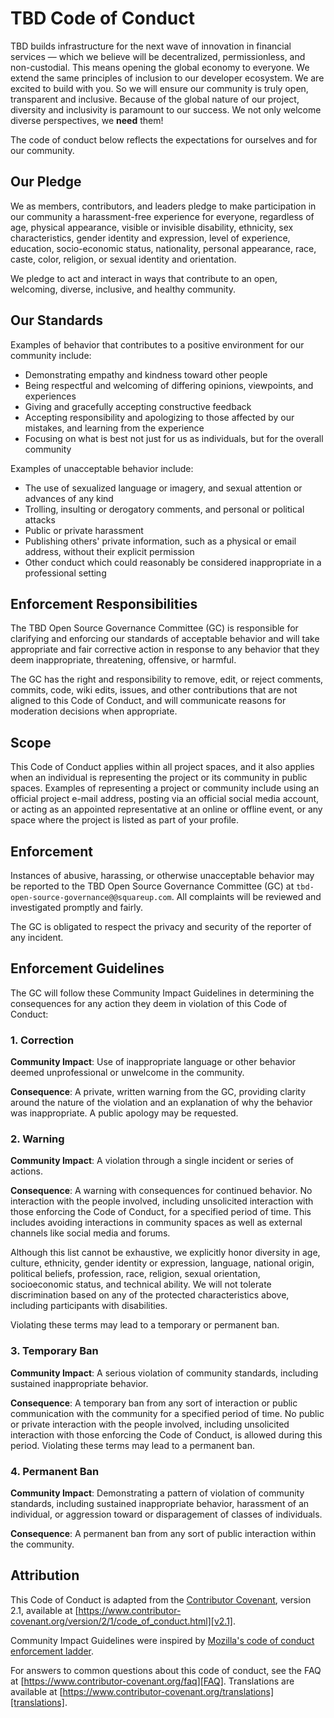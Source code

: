 # TBD Code of Conduct

TBD builds infrastructure for the next wave of innovation in financial services — which we believe will be
decentralized, permissionless, and non-custodial. This means opening the global economy to everyone. We extend the same
principles of inclusion to our developer ecosystem. We are excited to build with you. So we will ensure our community is
truly open, transparent and inclusive. Because of the global nature of our project, diversity and inclusivity is
paramount to our success. We not only welcome diverse perspectives, we **need** them!

The code of conduct below reflects the expectations for ourselves and for our community.

## Our Pledge

We as members, contributors, and leaders pledge to make participation in our community a harassment-free experience for
everyone, regardless of age, physical appearance, visible or invisible disability, ethnicity, sex characteristics,
gender identity and expression, level of experience, education, socio-economic status, nationality, personal appearance,
race, caste, color, religion, or sexual identity and orientation.

We pledge to act and interact in ways that contribute to an open, welcoming, diverse, inclusive, and healthy community.

## Our Standards

Examples of behavior that contributes to a positive environment for our community include:

* Demonstrating empathy and kindness toward other people
* Being respectful and welcoming of differing opinions, viewpoints, and experiences
* Giving and gracefully accepting constructive feedback
* Accepting responsibility and apologizing to those affected by our mistakes, and learning from the experience
* Focusing on what is best not just for us as individuals, but for the overall community

Examples of unacceptable behavior include:

* The use of sexualized language or imagery, and sexual attention or advances of any kind
* Trolling, insulting or derogatory comments, and personal or political attacks
* Public or private harassment
* Publishing others' private information, such as a physical or email address, without their explicit permission
* Other conduct which could reasonably be considered inappropriate in a professional setting

## Enforcement Responsibilities

The TBD Open Source Governance Committee (GC) is responsible for clarifying and enforcing our standards of acceptable
behavior and will take appropriate and fair corrective action in response to any behavior that they deem inappropriate,
threatening, offensive, or harmful.

The GC has the right and responsibility to remove, edit, or reject comments, commits, code, wiki edits, issues, and
other contributions that are not aligned to this Code of Conduct, and will communicate reasons for moderation decisions
when appropriate.

## Scope

This Code of Conduct applies within all project spaces, and it also applies when an individual is representing the
project or its community in public spaces. Examples of representing a project or community include using an official
project e-mail address, posting via an official social media account, or acting as an appointed representative at an
online or offline event, or any space where the project is listed as part of your profile.

## Enforcement

Instances of abusive, harassing, or otherwise unacceptable behavior may be reported to the TBD Open Source Governance
Committee (GC) at
`tbd-open-source-governance@@squareup.com`. All complaints will be reviewed and investigated promptly and fairly.

The GC is obligated to respect the privacy and security of the reporter of any incident.

## Enforcement Guidelines

The GC will follow these Community Impact Guidelines in determining the consequences for any action they deem in
violation of this Code of Conduct:

### 1. Correction

**Community Impact**: Use of inappropriate language or other behavior deemed unprofessional or unwelcome in the
community.

**Consequence**: A private, written warning from the GC, providing clarity around the nature of the violation and an
explanation of why the behavior was inappropriate. A public apology may be requested.

### 2. Warning

**Community Impact**: A violation through a single incident or series of actions.

**Consequence**: A warning with consequences for continued behavior. No interaction with the people involved, including
unsolicited interaction with those enforcing the Code of Conduct, for a specified period of time. This includes avoiding
interactions in community spaces as well as external channels like social media and forums.

Although this list cannot be exhaustive, we explicitly honor diversity in age, culture, ethnicity, gender identity or
expression, language, national origin, political beliefs, profession, race, religion, sexual orientation, socioeconomic
status, and technical ability. We will not tolerate discrimination based on any of the protected characteristics above,
including participants with disabilities.

Violating these terms may lead to a temporary or permanent ban.

### 3. Temporary Ban

**Community Impact**: A serious violation of community standards, including sustained inappropriate behavior.

**Consequence**: A temporary ban from any sort of interaction or public communication with the community for a specified
period of time. No public or private interaction with the people involved, including unsolicited interaction with those
enforcing the Code of Conduct, is allowed during this period. Violating these terms may lead to a permanent ban.

### 4. Permanent Ban

**Community Impact**: Demonstrating a pattern of violation of community standards, including sustained inappropriate
behavior, harassment of an individual, or aggression toward or disparagement of classes of individuals.

**Consequence**: A permanent ban from any sort of public interaction within the community.

## Attribution

This Code of Conduct is adapted from the [Contributor Covenant][homepage], version 2.1, available at
[https://www.contributor-covenant.org/version/2/1/code_of_conduct.html][v2.1].

Community Impact Guidelines were inspired by
[Mozilla's code of conduct enforcement ladder][Mozilla CoC].

For answers to common questions about this code of conduct, see the FAQ at
[https://www.contributor-covenant.org/faq][FAQ]. Translations are available at
[https://www.contributor-covenant.org/translations][translations].

[homepage]: https://www.contributor-covenant.org

[v2.1]: https://www.contributor-covenant.org/version/2/1/code_of_conduct.html

[Mozilla CoC]: https://github.com/mozilla/diversity

[FAQ]: https://www.contributor-covenant.org/faq

[translations]: https://www.contributor-covenant.org/translations
